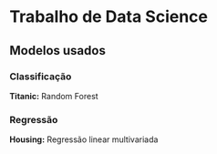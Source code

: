 # Trabalho de Data Science

## Modelos usados

### Classificação
**Titanic:** Random Forest

### Regressão
**Housing:** Regressão linear multivariada
